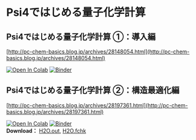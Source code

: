 # Psi4ではじめる量子化学計算

## Psi4ではじめる量子化学計算 ①：導入編  
[http://pc-chem-basics.blog.jp/archives/28148054.html](http://pc-chem-basics.blog.jp/archives/28148054.html)  

[![Open In Colab](https://colab.research.google.com/assets/colab-badge.svg)](https://colab.research.google.com/github/RyokoKuga/psi4_tut/blob/main/Psi4_tut_1.ipynb)
[![Binder](https://mybinder.org/badge_logo.svg)](https://mybinder.org/v2/gh/RyokoKuga/psi4_tut/main?labpath=Psi4_tut_1.ipynb)  

## Psi4ではじめる量子化学計算 ②：構造最適化編  
[http://pc-chem-basics.blog.jp/archives/28197361.html](http://pc-chem-basics.blog.jp/archives/28197361.html)  

[![Open In Colab](https://colab.research.google.com/assets/colab-badge.svg)](https://colab.research.google.com/github/RyokoKuga/psi4_tut/blob/main/Psi4_tut_2.ipynb)
[![Binder](https://mybinder.org/badge_logo.svg)](https://mybinder.org/v2/gh/RyokoKuga/psi4_tut/main?labpath=Psi4_tut_2.ipynb)  
**Download：** [H2O.out](https://raw.githubusercontent.com/RyokoKuga/psi4_tut/main/Output/H2O.out), [H2O.fchk](https://raw.githubusercontent.com/RyokoKuga/psi4_tut/main/Output/H2O.fchk)  

